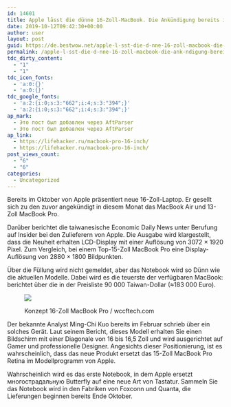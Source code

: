 ```yaml
---
id: 14601
title: Apple lässt die dünne 16-Zoll-MacBook. Die Ankündigung bereits im Herbst
date: 2019-10-12T09:42:30+00:00
author: user
layout: post
guid: https://de.bestwow.net/apple-l-sst-die-d-nne-16-zoll-macbook-die-ank-ndigung-bereits-im-herbst/
permalink: /apple-l-sst-die-d-nne-16-zoll-macbook-die-ank-ndigung-bereits-im-herbst/
tdc_dirty_content:
  - "1"
  - "1"
tdc_icon_fonts:
  - 'a:0:{}'
  - 'a:0:{}'
tdc_google_fonts:
  - 'a:2:{i:0;s:3:"662";i:4;s:3:"394";}'
  - 'a:2:{i:0;s:3:"662";i:4;s:3:"394";}'
ap_mark:
  - Это пост был добавлен через AftParser
  - Это пост был добавлен через AftParser
ap_link:
  - https://lifehacker.ru/macbook-pro-16-inch/
  - https://lifehacker.ru/macbook-pro-16-inch/
post_views_count:
  - "6"
  - "6"
categories:
  - Uncategorized
---
```

Bereits im Oktober von Apple präsentiert neue 16-Zoll-Laptop. Er gesellt sich zu den zuvor angekündigt in diesem Monat das MacBook Air und 13-Zoll MacBook Pro.

Darüber berichtet die taiwanesische Economic Daily News unter Berufung auf Insider bei den Zulieferern von Apple. Die Ausgabe wird klargestellt, dass die Neuheit erhalten LCD-Display mit einer Auflösung von 3072 × 1920 Pixel. Zum Vergleich, bei einem Top-15-Zoll MacBook Pro eine Display-Auflösung von 2880 × 1800 Bildpunkten.

Über die Füllung wird nicht gemeldet, aber das Notebook wird so Dünn wie die aktuellen Modelle. Dabei wird es die teuerste der verfügbaren MacBook: berichtet über die in der Preisliste 90 000 Taiwan-Dollar (≈183 000 Euro).<figure>

![](https://de.bestwow.net/wp-content/uploads/2019/10/apple-vypustit-tonkiy-16-dyuymovyy-macbook-anons-uzhe-osen-yu-1.jpg) <figcaption>Konzept 16-Zoll MacBook Pro / wccftech.com</figcaption></figure> 

Der bekannte Analyst Ming-Chi Kuo bereits im Februar schrieb über ein solches Gerät. Laut seinem Bericht, dieses Modell erhalten Sie einen Bildschirm mit einer Diagonale von 16 bis 16,5 Zoll und wird ausgerichtet auf Gamer und professionelle Designer. Angesichts dieser Positionierung, ist es wahrscheinlich, dass das neue Produkt ersetzt das 15-Zoll MacBook Pro Retina im Modellprogramm von Apple.

Wahrscheinlich wird es das erste Notebook, in dem Apple ersetzt многострадальную Butterfly auf eine neue Art von Tastatur. Sammeln Sie das Notebook wird in den Fabriken von Foxconn und Quanta, die Lieferungen beginnen bereits Ende Oktober.